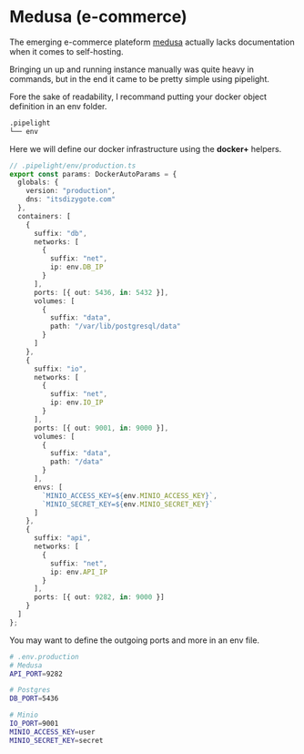 # Medusa (e-commerce)<Badge type="danger" text="alpha" />

The emerging e-commerce plateform [medusa](https://medusajs.com) actually lacks documentation
when it comes to self-hosting.

Bringing un up and running instance manually was quite heavy in commands,
but in the end it came to be pretty simple using pipelight.

Fore the sake of readability, I recommand putting your docker object definition in an env folder.

```sh
.pipelight
└── env
```

Here we will define our docker infrastructure using the **docker+** helpers.

```ts
// .pipelight/env/production.ts
export const params: DockerAutoParams = {
  globals: {
    version: "production",
    dns: "itsdizygote.com"
  },
  containers: [
    {
      suffix: "db",
      networks: [
        {
          suffix: "net",
          ip: env.DB_IP
        }
      ],
      ports: [{ out: 5436, in: 5432 }],
      volumes: [
        {
          suffix: "data",
          path: "/var/lib/postgresql/data"
        }
      ]
    },
    {
      suffix: "io",
      networks: [
        {
          suffix: "net",
          ip: env.IO_IP
        }
      ],
      ports: [{ out: 9001, in: 9000 }],
      volumes: [
        {
          suffix: "data",
          path: "/data"
        }
      ],
      envs: [
        `MINIO_ACCESS_KEY=${env.MINIO_ACCESS_KEY}`,
        `MINIO_SECRET_KEY=${env.MINIO_SECRET_KEY}`
      ]
    },
    {
      suffix: "api",
      networks: [
        {
          suffix: "net",
          ip: env.API_IP
        }
      ],
      ports: [{ out: 9282, in: 9000 }]
    }
  ]
};
```

You may want to define the outgoing ports and more in an env file.

```sh
# .env.production
# Medusa
API_PORT=9282

# Postgres
DB_PORT=5436

# Minio
IO_PORT=9001
MINIO_ACCESS_KEY=user
MINIO_SECRET_KEY=secret
```
